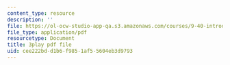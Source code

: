 ```yaml
---
content_type: resource
description: ''
file: https://ol-ocw-studio-app-qa.s3.amazonaws.com/courses/9-40-introduction-to-neural-computation-spring-2018/cee222bdd1b6f9851af55604eb3d9793_smHwRzk81b0.pdf
file_type: application/pdf
resourcetype: Document
title: 3play pdf file
uid: cee222bd-d1b6-f985-1af5-5604eb3d9793
---
```

